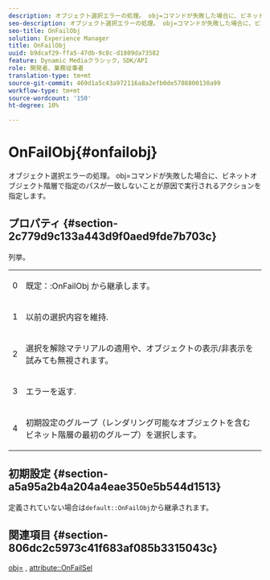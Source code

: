 ```yaml
---
description: オブジェクト選択エラーの処理。 obj=コマンドが失敗した場合に、ビネットオブジェクト階層で指定のパスが一致しないことが原因で実行されるアクションを指定します。
seo-description: オブジェクト選択エラーの処理。 obj=コマンドが失敗した場合に、ビネットオブジェクト階層で指定のパスが一致しないことが原因で実行されるアクションを指定します。
seo-title: OnFailObj
solution: Experience Manager
title: OnFailObj
uuid: b9dcaf29-ffa5-47db-9c8c-d1809da73582
feature: Dynamic Mediaクラシック，SDK/API
role: 開発者、業務従事者
translation-type: tm+mt
source-git-commit: 469d1a5c43a972116a8a2efb0de5708800130a99
workflow-type: tm+mt
source-wordcount: '150'
ht-degree: 10%

---
```



# OnFailObj{#onfailobj}

オブジェクト選択エラーの処理。 obj=コマンドが失敗した場合に、ビネットオブジェクト階層で指定のパスが一致しないことが原因で実行されるアクションを指定します。

## プロパティ {#section-2c779d9c133a443d9f0aed9fde7b703c}

列挙。

<table id="simpletable_538B76AB784D4DEE9B8021A6BDCE06AB"> 
 <tr class="strow"> 
  <td class="stentry"> <p>0 </p> </td> 
  <td class="stentry"> <p><span class="codeph">既定：:OnFailObj </span>から継承します。 </p> </td> 
 </tr> 
 <tr class="strow"> 
  <td class="stentry"> <p>1 </p> </td> 
  <td class="stentry"> <p>以前の選択内容を維持. </p> </td> 
 </tr> 
 <tr class="strow"> 
  <td class="stentry"> <p>2 </p> </td> 
  <td class="stentry"> <p>選択を解除マテリアルの適用や、オブジェクトの表示/非表示を試みても無視されます。 </p> </td> 
 </tr> 
 <tr class="strow"> 
  <td class="stentry"> <p>3 </p> </td> 
  <td class="stentry"> <p>エラーを返す. </p> </td> 
 </tr> 
 <tr class="strow"> 
  <td class="stentry"> <p>4 </p> </td> 
  <td class="stentry"> <p>初期設定のグループ（レンダリング可能なオブジェクトを含むビネット階層の最初のグループ）を選択します。 </p> </td> 
 </tr> 
</table>

## 初期設定 {#section-a5a95a2b4a204a4eae350e5b544d1513}

定義されていない場合は`default::OnFailObj`から継承されます。

## 関連項目 {#section-806dc2c5973c41f683af085b3315043c}

[obj=](../../../../../ir-api/http-protocol/image-rendering-api-ref/c-ir-http-protocol-ref/c-ir-http-protocol-command-reference/r-ir-obj.md#reference-31e7dac7931b4e0eb3c7589f120a1e6a) ,  [attribute::OnFailSel](../../../../../ir-api/material-cat/image-rendering-api-ref/c-ir-material-catalog/c-ir-attributes-reference/r-ir-onfailsel.md#reference-f95e4a4a3c02412b87a2b0acca8a5513)
